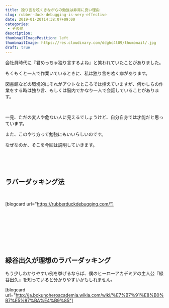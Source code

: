 ```yaml
---
title: 独り言を呟くきながらの勉強は非常に良い理由
slug: rubber-duck-debugging-is-very-effective
date: 2019-01-20T14:38:07+09:00
categories: 
 - その他
description: 
thumbnailImagePosition: left
thumbnailImage: https://res.cloudinary.com/ddghc4l09/thumbnail/.jpg
draft: true
---
```


<!--more-->

会社員時代に『君めっちゃ独り言するよね』と笑われていたことがありました。

もくもくと一人で作業いているときに、私は独り言を呟く癖があります。

図書館などの環境的にそれがアウトなところでは控えていますが、何かしらの作業をする時は独り言、もしくは脳内でかなり一人で会話していることがあります。

&nbsp;

一見、ただの変人や危ない人に見えるでしょうけど、自分自身では才能だと思っています。

また、このやり方って勉強にもいいらしいのです。

なぜなのか、そこを今回は説明していきます。

&nbsp;

&nbsp;
<h2>ラバーダッキング法</h2>
&nbsp;

[blogcard url="https://rubberduckdebugging.com/"]

&nbsp;

&nbsp;

&nbsp;

&nbsp;
<h2>緑谷出久が理想のラバーダッキング</h2>
もう少しわかりやすい例を挙げるならば、僕のヒーローアカデミアの主人公『緑谷出久』を知っていると分かりやすいかもしれません。

[blogcard url="http://ja.bokunoheroacademia.wikia.com/wiki/%E7%B7%91%E8%B0%B7%E5%87%BA%E4%B9%85"]

&nbsp;

&nbsp;

&nbsp;
